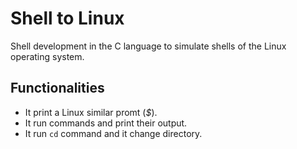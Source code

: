 # Shell to Linux

Shell development in the C language to simulate shells of the Linux operating system.


## Functionalities

* It print a Linux similar promt (*$*).
* It run commands and print their output.
* It run `cd` command and it change directory.
